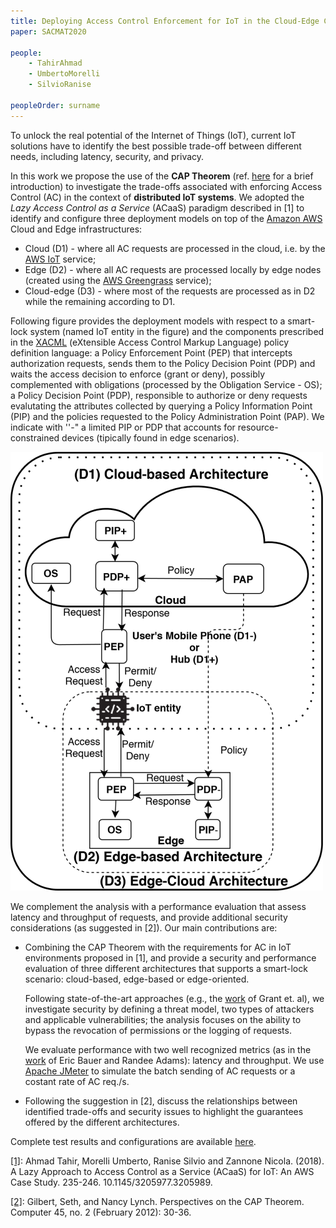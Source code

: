 ```yaml
---
title: Deploying Access Control Enforcement for IoT in the Cloud-Edge Continuum with the help of the CAP Theorem
paper: SACMAT2020

people:
    - TahirAhmad
    - UmbertoMorelli
    - SilvioRanise

peopleOrder: surname
---
```


To unlock the real potential of the Internet of Things (IoT), current IoT solutions have to identify the best possible trade-off between different needs, including  latency, security, and privacy. 

In this work we propose the use of the **CAP Theorem** (ref. [here](https://www.educative.io/edpresso/what-is-the-cap-theorem) for a brief introduction) to investigate the trade-offs associated with enforcing Access Control (AC) in the context of **distributed IoT systems**. We adopted the *Lazy Access Control as a Service* (ACaaS) paradigm described in \[1] to identify and configure three deployment models on top of the [Amazon AWS](https://aws.amazon.com) Cloud and Edge infrastructures:
* Cloud (D1) - where all AC requests are processed in the cloud, i.e. by the [AWS IoT](https://aws.amazon.com/iot) service;
* Edge (D2) - where all AC requests are processed locally by edge nodes (created using the [AWS Greengrass](https://aws.amazon.com/greengrass) service);
* Cloud-edge (D3) - where most of the requests are processed as in D2 while the remaining according to D1.

Following figure provides the deployment models with respect to a smart-lock system (named IoT entity in the figure) and the components prescribed in the [XACML](http://docs.oasis-open.org/xacml/3.0/xacml-3.0-core-spec-os-en.html) (eXtensible Access Control Markup Language) policy definition language: a Policy Enforcement Point (PEP) that intercepts authorization requests, sends them to the Policy Decision Point (PDP) and waits the access decision to enforce (grant or deny), possibly complemented with obligations (processed by the Obligation Service - OS); a Policy Decision Point (PDP), responsible to authorize or deny requests evalutating the attributes collected by querying a Policy Information Point (PIP) and the policies requested to the Policy Administration Point (PAP). We indicate with ''-" a limited PIP or PDP that accounts for resource-constrained devices (tipically found in edge scenarios).

![Deployment models](/assets/areas/complementary/SACMAT2020/acscenarios.png)


We complement the analysis with a performance evaluation that assess latency and throughput of requests, and provide additional security considerations (as suggested in \[2]). Our main contributions are:

* Combining the CAP Theorem with the requirements for AC in IoT environments proposed in \[1], and provide a security and performance evaluation of three different architectures that supports a smart-lock scenario: cloud-based, edge-based or edge-oriented. 

  Following state-of-the-art approaches (e.g., the [work](https://dl.acm.org/doi/10.1145/2897845.2897886) of Grant et. al), we investigate security by defining a threat model, two types of attackers and applicable vulnerabilities; the analysis focuses on the ability to bypass the revocation of permissions or the logging of requests. 

  We evaluate performance with two well recognized metrics (as in the [work](https://onlinelibrary.wiley.com/doi/book/10.1002/9781118763407) of Eric Bauer and Randee Adams): latency and throughput. We use [Apache JMeter](https://jmeter.apache.org) to simulate the batch sending of AC requests or a costant rate of AC req./s.

* Following the suggestion in \[2], discuss the relationships between identified trade-offs and security issues to highlight the guarantees offered by the different architectures.


Complete test results and configurations are available [here](/assets/areas/complementary/SACMAT2020/SACMAT2020.zip).

[\[1\]](https://www.researchgate.net/publication/325633706_A_Lazy_Approach_to_Access_Control_as_a_Service_ACaaS_for_IoT_An_AWS_Case_Study): Ahmad Tahir, Morelli Umberto, Ranise Silvio and Zannone Nicola. (2018). A Lazy Approach to Access Control as a Service (ACaaS) for IoT: An AWS Case Study. 235-246. 10.1145/3205977.3205989. 


[\[2\]](https://dspace.mit.edu/handle/1721.1/79112): Gilbert, Seth, and Nancy Lynch. Perspectives on the CAP Theorem. Computer 45, no. 2 (February 2012): 30-36.